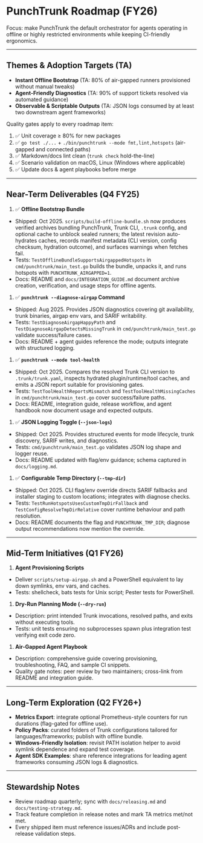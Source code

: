 # PunchTrunk Roadmap (FY26)

Focus: make PunchTrunk the default orchestrator for agents operating in offline or highly restricted environments while keeping CI-friendly ergonomics.

---

## Themes & Adoption Targets (TA)

- **Instant Offline Bootstrap** (TA: 80% of air-gapped runners provisioned without manual tweaks)
- **Agent-Friendly Diagnostics** (TA: 90% of support tickets resolved via automated guidance)
- **Observable & Scriptable Outputs** (TA: JSON logs consumed by at least two downstream agent frameworks)

Quality gates apply to every roadmap item:

1. ✅ Unit coverage ≥ 80% for new packages
2. ✅ `go test ./...` + `./bin/punchtrunk --mode fmt,lint,hotspots` (air-gapped and connected paths)
3. ✅ Markdown/docs lint clean (`trunk check` hold-the-line)
4. ✅ Scenario validation on macOS, Linux (Windows where applicable)
5. ✅ Update docs & agent playbooks before merge

---

## Near-Term Deliverables (Q4 FY25)

1. ✅ **Offline Bootstrap Bundle**

- Shipped: Oct 2025. `scripts/build-offline-bundle.sh` now produces verified archives bundling PunchTrunk, Trunk CLI, `.trunk` config, and optional cache to unblock sealed runners; the latest revision auto-hydrates caches, records manifest metadata (CLI version, config checksum, hydration outcome), and surfaces warnings when fetches fail.
- Tests: `TestOfflineBundleSupportsAirgappedHotspots` in `cmd/punchtrunk/main_test.go` builds the bundle, unpacks it, and runs hotspots with `PUNCHTRUNK_AIRGAPPED=1`.
- Docs: README and `docs/INTEGRATION_GUIDE.md` document archive creation, verification, and usage steps for offline agents.

1. ✅ **`punchtrunk --diagnose-airgap` Command**

- Shipped: Aug 2025. Provides JSON diagnostics covering git availability, trunk binaries, airgap env vars, and SARIF writability.
- Tests: `TestDiagnoseAirgapHappyPath` and `TestDiagnoseAirgapDetectsMissingTrunk` in `cmd/punchtrunk/main_test.go` validate success/failure cases.
- Docs: README + agent guides reference the mode; outputs integrate with structured logging.

1. ✅ **`punchtrunk --mode tool-health`**

- Shipped: Oct 2025. Compares the resolved Trunk CLI version to `.trunk/trunk.yaml`, inspects hydrated plugin/runtime/tool caches, and emits a JSON report suitable for provisioning gates.
- Tests: `TestToolHealthReportsMismatch` and `TestToolHealthMissingCaches` in `cmd/punchtrunk/main_test.go` cover success/failure paths.
- Docs: README, integration guide, release workflow, and agent handbook now document usage and expected outputs.

1. ✅ **JSON Logging Toggle (`--json-logs`)**

- Shipped: Oct 2025. Provides structured events for mode lifecycle, trunk discovery, SARIF writes, and diagnostics.
- Tests: `cmd/punchtrunk/main_test.go` validates JSON log shape and logger reuse.
- Docs: README updated with flag/env guidance; schema captured in `docs/logging.md`.

1. ✅ **Configurable Temp Directory (`--tmp-dir`)**

- Shipped: Oct 2025. CLI flag/env override directs SARIF fallbacks and installer staging to custom locations; integrates with diagnose checks.
- Tests: `TestRunHotspotsUsesCustomTmpDirFallback` and `TestConfigResolveTmpDirRelative` cover runtime behaviour and path resolution.
- Docs: README documents the flag and `PUNCHTRUNK_TMP_DIR`; diagnose output recommendations now mention the override.

---

## Mid-Term Initiatives (Q1 FY26)

1. **Agent Provisioning Scripts**

- Deliver `scripts/setup-airgap.sh` and a PowerShell equivalent to lay down symlinks, env vars, and caches.
- Tests: shellcheck, bats tests for Unix script; Pester tests for PowerShell.

1. **Dry-Run Planning Mode (`--dry-run`)**

- Description: print intended Trunk invocations, resolved paths, and exits without executing tools.
- Tests: unit tests ensuring no subprocesses spawn plus integration test verifying exit code zero.

1. **Air-Gapped Agent Playbook**

- Description: comprehensive guide covering provisioning, troubleshooting, FAQ, and sample CI snippets.
- Quality gate notes: peer review by two maintainers; cross-link from README and integration guide.

---

## Long-Term Exploration (Q2 FY26+)

- **Metrics Export**: integrate optional Prometheus-style counters for run durations (flag-gated for offline use).
- **Policy Packs**: curated folders of Trunk configurations tailored for languages/frameworks; publish with offline bundle.
- **Windows-Friendly Isolation**: revisit PATH isolation helper to avoid symlink dependence and expand test coverage.
- **Agent SDK Examples**: share reference integrations for leading agent frameworks consuming JSON logs & diagnostics.

---

## Stewardship Notes

- Review roadmap quarterly; sync with `docs/releasing.md` and `docs/testing-strategy.md`.
- Track feature completion in release notes and mark TA metrics met/not met.
- Every shipped item must reference issues/ADRs and include post-release validation steps.
